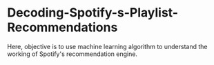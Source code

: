 # Decoding-Spotify-s-Playlist-Recommendations
Here, objective is to use machine learning algorithm to understand the working of Spotify's recommendation engine.
